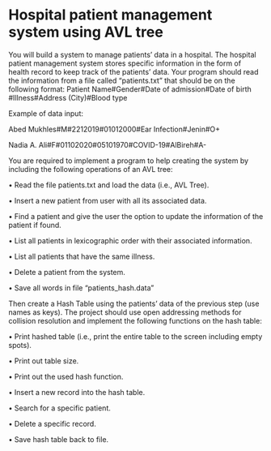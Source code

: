 # Hospital patient management system using AVL tree
You will build a system to manage patients’ data in a hospital. The hospital patient management system stores specific information in the form of health record to keep track of the patients’ data.
Your program should read the information from a file called “patients.txt” that should be on the following format: Patient Name#Gender#Date of admission#Date of birth #Illness#Address (City)#Blood type

Example of data input:

Abed Mukhles#M#2212019#01012000#Ear Infection#Jenin#O+

Nadia A. Ali#F#01102020#05101970#COVID-19#AlBireh#A-

You are required to implement a program to help creating the system by including the following operations of an AVL tree:
  
  • Read the file patients.txt and load the data (i.e., AVL Tree).
  
  • Insert a new patient from user with all its associated data.
  
  • Find a patient and give the user the option to update the information of the patient if found.
  
  • List all patients in lexicographic order with their associated information.
  
  • List all patients that have the same illness.
  
  • Delete a patient from the system.
  
  • Save all words in file “patients_hash.data”
  
Then create a Hash Table using the patients’ data of the previous step (use names as keys). The project should use open addressing methods for collision resolution and implement the following functions on the hash table:
  
  • Print hashed table (i.e., print the entire table to the screen including empty spots).
  
  • Print out table size.
  
  • Print out the used hash function.
  
  • Insert a new record into the hash table.
  
  • Search for a specific patient.
  
  • Delete a specific record.
  
  • Save hash table back to file.
